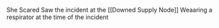 She
Scared
Saw the incident at the [[Downed Supply Node]]
Weaaring a respirator at the time of the incident